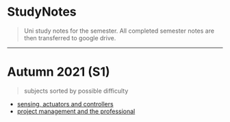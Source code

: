 # StudyNotes

> Uni study notes for the semester. All completed semester notes are then transferred to google drive.

---

# Autumn 2021 (S1)

> subjects sorted by possible difficulty

- [sensing, actuators and controllers](./sac)
- [project management and the professional](./pmp/)